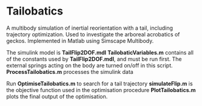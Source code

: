 # Tailobatics
A multibody simulation of inertial reorientation with a tail, including trajectory optimization. Used to investigate the arboreal acrobatics of geckos. Implemented in Matlab using Simscape Multibody.

The simulink model is **TailFlip2DOF.mdl**
**TailobaticVariables.m** contains all of the constants used by **TailFlip2DOF.mdl**, and must be run first. The external springs acting on the body are turned on/off in this script.
**ProcessTailobatics.m**  processes the simulink data

Run **OptimiseTailobatics.m** to search for a tail trajectory
**simulateFlip.m** is the objective function used in the optimisation procedure
**PlotTailobatics.m** plots the final output of the optimisation.
